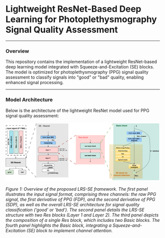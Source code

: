 # Lightweight ResNet-Based Deep Learning for Photoplethysmography Signal Quality Assessment

---

### Overview

This repository contains the implementation of a lightweight ResNet-based deep learning model integrated with Squeeze-and-Excitation (SE) blocks. The model is optimized for photoplethysmography (PPG) signal quality assessment to classify signals into "good" or "bad" quality, enabling enhanced signal processing.

---

### Model Architecture

Below is the architecture of the lightweight ResNet model used for PPG signal quality assessment:

![Model Architecture](Fig.png)

*Figure 1: Overview of the proposed LRS-SE framework. The first panel illustrates the input signal format, comprising three channels: the raw PPG signal, the first derivative of PPG (FDP), and the second derivative of PPG (SDP), as well as the overall LRS-SE architecture for signal quality classification ('good' or 'bad'). The second panel details the LRS-SE structure with two Res blocks (Layer 1 and Layer 2). The third panel depicts the composition of a single Res block, which includes two Basic blocks. The fourth panel highlights the Basic block, integrating a Squeeze-and-Excitation (SE) block to implement channel attention.*


